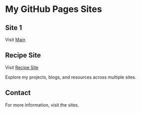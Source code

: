 # My GitHub Pages Sites

## Site 1
Visit [Main](https://hyari103.github.io/)

## Recipe Site
Visit [Recipe Site](https://hyari103.github.io/recipem/)

Explore my projects, blogs, and resources across multiple sites.

## Contact

For more information, visit the sites.


